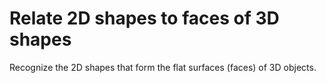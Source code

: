 # Relate 2D shapes to faces of 3D shapes

Recognize the 2D shapes that form the flat surfaces (faces) of 3D objects.

